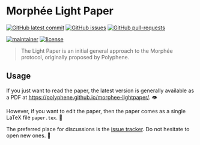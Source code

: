 # Morphée Light Paper

[![GitHub latest commit](https://badgen.net/github/last-commit/polyphene/morphee-lightpaper/main)](https://github.com/polyphene/morphee-lightpaper/commit/)
[![GitHub issues](https://img.shields.io/github/issues/polyphene/morphee-lightpaper.svg)](https://github.com/polyphene/morphee-lightpaper/issues/)
[![GitHub pull-requests](https://img.shields.io/github/issues-pr/polyphene/morphee-lightpaper.svg)](https://github.com/polyphene/morphee-lightpaper/pull/)

[![maintainer](https://img.shields.io/badge/maintainer-Polyphene-blue)](https://polyphene.io/)
[![license](https://badgen.net/github/license/polyphene/morphee-lightpaper)](https://raw.githubusercontent.com/polyphene/morphee-lightpaper/main/LICENSE)

> The Light Paper is an initial general approach to the Morphée protocol, originally proposed by Polyphene.

## Usage

If you just want to read the paper, the latest version is generally available as a PDF
at https://polyphene.github.io/morphee-lightpaper/. 👁

However, if you want to edit the paper, then the paper comes as a single LaTeX file `paper.tex`. 📝

The preferred place for discussions is the [issue tracker](https://github.com/polyphene/morphee-lightpaper/issues/).
Do not hesitate to open new ones. 💬
